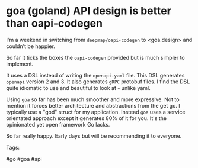 # goa (goland) API design is better than oapi-codegen

I'm a weekend in switching from `deepmap/oapi-codegen` to <goa.design> and couldn't
be happier.

So far it ticks the boxes the `oapi-codegen` provided but is much simpler to implement.

It uses a DSL instead of writing the `openapi.yaml` file. This DSL generates `openapi`
version 2 and 3. It also generates `gRPC` protobuf files. I find the DSL quite idiomatic
to use and beautiful to look at - unlike yaml.

Using `goa` so far has been much smoother and more expressive. Not to mention it 
forces better architecture and abstractions from the get go. I typically use a 
"god" struct for my application. Instead `goa` uses a service orientated approach
except it generates 80% of it for you. It's the opinionated yet open framework Go
lacks.

So far really happy. Early days but will be recommending it to everyone.

Tags:

  #go #goa #api


